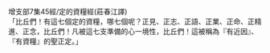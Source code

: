 增支部7集45經/定的資糧經(莊春江譯)  
「比丘們！有這七個定的資糧，哪七個呢？正見、正志、正語、正業、正命、正精進、正念，比丘們！凡被這七支準備的心一境性，比丘們！這被稱為『有近因』、『有資糧』的聖正定。」  
  
  
